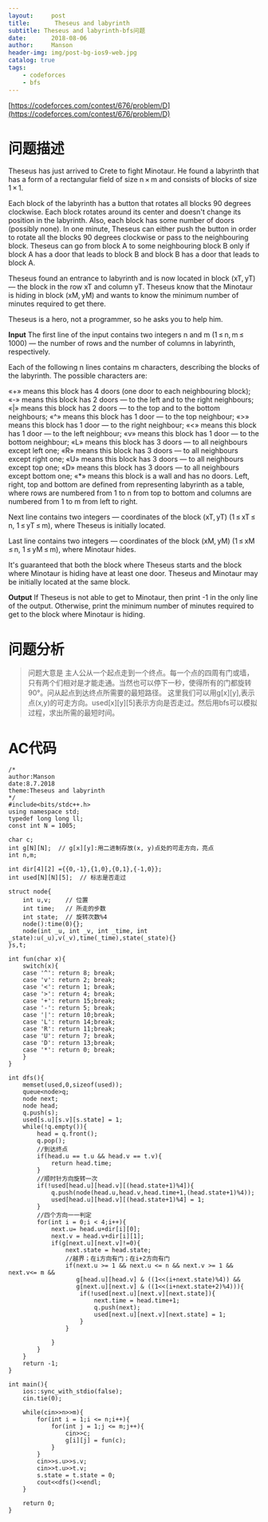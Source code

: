 ```yaml
---
layout:     post
title:       Theseus and labyrinth
subtitle: Theseus and labyrinth-bfs问题
date:       2018-08-06
author:     Manson
header-img: img/post-bg-ios9-web.jpg
catalog: true
tags:
    - codeforces
    - bfs
---
```

[https://codeforces.com/contest/676/problem/D](https://codeforces.com/contest/676/problem/D)

# 问题描述

Theseus has just arrived to Crete to fight Minotaur. He found a labyrinth that has a form of a rectangular field of size n × m and consists of blocks of size 1 × 1.

Each block of the labyrinth has a button that rotates all blocks 90 degrees clockwise. Each block rotates around its center and doesn't change its position in the labyrinth. Also, each block has some number of doors (possibly none). In one minute, Theseus can either push the button in order to rotate all the blocks 90 degrees clockwise or pass to the neighbouring block. Theseus can go from block A to some neighbouring block B only if block A has a door that leads to block B and block B has a door that leads to block A.

Theseus found an entrance to labyrinth and is now located in block (xT, yT) — the block in the row xT and column yT. Theseus know that the Minotaur is hiding in block (xM, yM) and wants to know the minimum number of minutes required to get there.

Theseus is a hero, not a programmer, so he asks you to help him.

**Input**
The first line of the input contains two integers n and m (1 ≤ n, m ≤ 1000) — the number of rows and the number of columns in labyrinth, respectively.

Each of the following n lines contains m characters, describing the blocks of the labyrinth. The possible characters are:

«+» means this block has 4 doors (one door to each neighbouring block);
«-» means this block has 2 doors — to the left and to the right neighbours;
«|» means this block has 2 doors — to the top and to the bottom neighbours;
«^» means this block has 1 door — to the top neighbour;
«>» means this block has 1 door — to the right neighbour;
«<» means this block has 1 door — to the left neighbour;
«v» means this block has 1 door — to the bottom neighbour;
«L» means this block has 3 doors — to all neighbours except left one;
«R» means this block has 3 doors — to all neighbours except right one;
«U» means this block has 3 doors — to all neighbours except top one;
«D» means this block has 3 doors — to all neighbours except bottom one;
«*» means this block is a wall and has no doors.
Left, right, top and bottom are defined from representing labyrinth as a table, where rows are numbered from 1 to n from top to bottom and columns are numbered from 1 to m from left to right.

Next line contains two integers — coordinates of the block (xT, yT) (1 ≤ xT ≤ n, 1 ≤ yT ≤ m), where Theseus is initially located.

Last line contains two integers — coordinates of the block (xM, yM) (1 ≤ xM ≤ n, 1 ≤ yM ≤ m), where Minotaur hides.

It's guaranteed that both the block where Theseus starts and the block where Minotaur is hiding have at least one door. Theseus and Minotaur may be initially located at the same block.

**Output**
If Theseus is not able to get to Minotaur, then print -1 in the only line of the output. Otherwise, print the minimum number of minutes required to get to the block where Minotaur is hiding.



# 问题分析
>问题大意是 主人公从一个起点走到一个终点。每一个点的四周有门或墙，只有两个们相对是才能走通。当然也可以停下一秒，使得所有的门都旋转90°。问从起点到达终点所需要的最短路径。
>这里我们可以用g[x][y],表示点(x,y)的可走方向。used[x][y][5]表示方向是否走过。然后用bfs可以模拟过程，求出所需的最短时间。

 
# AC代码


```
/*
author:Manson
date:8.7.2018
theme:Theseus and labyrinth
*/
#include<bits/stdc++.h>
using namespace std;
typedef long long ll;
const int N = 1005;

char c;  
int g[N][N];  // g[x][y]:用二进制存放(x, y)点处的可走方向，亮点 
int	n,m;

int dir[4][2] ={{0,-1},{1,0},{0,1},{-1,0}};  
int used[N][N][5];  // 标志是否走过 

struct node{  
    int u,v;   	// 位置 
	int time;	// 所走的步数 
	int	state; 	// 旋转次数%4 
    node():time(0){};  
    node(int _u, int _v, int _time, int _state):u(_u),v(_v),time(_time),state(_state){}  
}s,t;

int fun(char x){  
    switch(x){  
    case '^': return 8; break;  
    case 'v': return 2; break;  
    case '<': return 1; break;  
    case '>': return 4; break;  
    case '+': return 15;break;  
    case '-': return 5; break;  
    case '|': return 10;break;  
    case 'L': return 14;break;  
    case 'R': return 11;break;  
    case 'U': return 7; break;  
    case 'D': return 13;break;  
    case '*': return 0; break;  
    }  
} 

int dfs(){
	memset(used,0,sizeof(used));
	queue<node>q;
	node next;
	node head;
	q.push(s);
	used[s.u][s.v][s.state] = 1;
	while(!q.empty()){
		head = q.front();
		q.pop();
		//到达终点 
		if(head.u == t.u && head.v == t.v){
			return head.time;
		}
		//顺时针方向旋转一次 
		if(!used[head.u][head.v][(head.state+1)%4]){
			q.push(node(head.u,head.v,head.time+1,(head.state+1)%4));
			used[head.u][head.v][(head.state+1)%4] = 1;
		}
		//四个方向一一判定 
		for(int i = 0;i < 4;i++){
			next.u= head.u+dir[i][0];
			next.v = head.v+dir[i][1];
			if(g[next.u][next.v]!=0){
				next.state = head.state;
				//越界；在i方向有门；在i+2方向有门 
				if(next.u >= 1 && next.u <= n && next.v >= 1 && next.v<= m &&   
				   g[head.u][head.v] & ((1<<(i+next.state)%4)) &&
                   g[next.u][next.v] & ((1<<(i+next.state+2)%4))){
					if(!used[next.u][next.v][next.state]){
						next.time = head.time+1;
						q.push(next);
						used[next.u][next.v][next.state] = 1;
					}
				}
				
			}
		}
	}
	return -1;
}

int main(){
	ios::sync_with_stdio(false);
	cin.tie(0);
	
	while(cin>>n>>m){
		for(int i = 1;i <= n;i++){
			for(int j = 1;j <= m;j++){
				cin>>c;
				g[i][j] = fun(c); 
			} 
		}
		cin>>s.u>>s.v;
		cin>>t.u>>t.v;
		s.state = t.state = 0;
		cout<<dfs()<<endl;
	}
	
	return 0;
}



```
